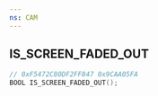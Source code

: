 ```yaml
---
ns: CAM
---
```

## IS_SCREEN_FADED_OUT

```c
// 0xF5472C80DF2FF847 0x9CAA05FA
BOOL IS_SCREEN_FADED_OUT();
```


